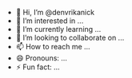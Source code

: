 - 👋 Hi, I’m @denvrikanick
- 👀 I’m interested in ...
- 🌱 I’m currently learning ...
- 💞️ I’m looking to collaborate on ...
- 📫 How to reach me ...
- 😄 Pronouns: ...
- ⚡ Fun fact: ...

<!---
denvrikanick/denvrikanick is a ✨ special ✨ repository because its `README.md` (this file) appears on your GitHub profile.
You can click the Preview link to take a look at your changes.
--->
